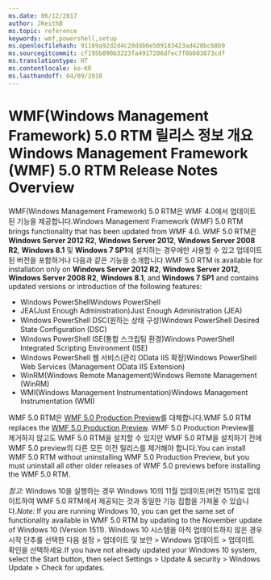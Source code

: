 ```yaml
---
ms.date: 06/12/2017
author: JKeithB
ms.topic: reference
keywords: wmf,powershell,setup
ms.openlocfilehash: 91169a92d2d4c20ddb6e509183423ad428bc68b9
ms.sourcegitcommit: cf195b090b3223fa4917206dfec7f0b603873cdf
ms.translationtype: HT
ms.contentlocale: ko-KR
ms.lasthandoff: 04/09/2018
---
```

# <a name="windows-management-framework-wmf-50-rtm-release-notes-overview"></a><span data-ttu-id="a6dd3-102">WMF(Windows Management Framework) 5.0 RTM 릴리스 정보 개요</span><span class="sxs-lookup"><span data-stu-id="a6dd3-102">Windows Management Framework (WMF) 5.0 RTM Release Notes Overview</span></span>

<span data-ttu-id="a6dd3-103">WMF(Windows Management Framework) 5.0 RTM은 WMF 4.0에서 업데이트된 기능을 제공합니다.</span><span class="sxs-lookup"><span data-stu-id="a6dd3-103">Windows Management Framework (WMF) 5.0 RTM brings functionality that has been updated from WMF 4.0.</span></span> <span data-ttu-id="a6dd3-104">WMF 5.0 RTM은 **Windows Server 2012 R2**, **Windows Server 2012**, **Windows Server 2008 R2**, **Windows 8.1** 및 **Windows 7 SP1**에 설치하는 경우에만 사용할 수 있고 업데이트된 버전을 포함하거나 다음과 같은 기능을 소개합니다.</span><span class="sxs-lookup"><span data-stu-id="a6dd3-104">WMF 5.0 RTM is available for installation only on **Windows Server 2012 R2**, **Windows Server 2012**, **Windows Server 2008 R2**, **Windows 8.1**, and **Windows 7 SP1** and contains updated versions or introduction of the following features:</span></span>

- <span data-ttu-id="a6dd3-105">Windows PowerShell</span><span class="sxs-lookup"><span data-stu-id="a6dd3-105">Windows PowerShell</span></span>
- <span data-ttu-id="a6dd3-106">JEA(Just Enough Administration)</span><span class="sxs-lookup"><span data-stu-id="a6dd3-106">Just Enough Administration (JEA)</span></span>
- <span data-ttu-id="a6dd3-107">Windows PowerShell DSC(원하는 상태 구성)</span><span class="sxs-lookup"><span data-stu-id="a6dd3-107">Windows PowerShell Desired State Configuration (DSC)</span></span>
- <span data-ttu-id="a6dd3-108">Windows PowerShell ISE(통합 스크립팅 환경)</span><span class="sxs-lookup"><span data-stu-id="a6dd3-108">Windows PowerShell Integrated Scripting Environment (ISE)</span></span>
- <span data-ttu-id="a6dd3-109">Windows PowerShell 웹 서비스(관리 OData IIS 확장)</span><span class="sxs-lookup"><span data-stu-id="a6dd3-109">Windows PowerShell Web Services (Management OData IIS Extension)</span></span>
- <span data-ttu-id="a6dd3-110">WinRM(Windows Remote Management)</span><span class="sxs-lookup"><span data-stu-id="a6dd3-110">Windows Remote Management (WinRM)</span></span>
- <span data-ttu-id="a6dd3-111">WMI(Windows Management Instrumentation)</span><span class="sxs-lookup"><span data-stu-id="a6dd3-111">Windows Management Instrumentation (WMI)</span></span>

<span data-ttu-id="a6dd3-112">WMF 5.0 RTM은 [WMF 5.0 Production Preview](http://blogs.msdn.com/b/powershell/archive/2015/08/31/windows-management-framework-5-0-production-preview-is-now-available.aspx)를 대체합니다.</span><span class="sxs-lookup"><span data-stu-id="a6dd3-112">WMF 5.0 RTM replaces the [WMF 5.0 Production Preview](http://blogs.msdn.com/b/powershell/archive/2015/08/31/windows-management-framework-5-0-production-preview-is-now-available.aspx).</span></span> <span data-ttu-id="a6dd3-113">WMF 5.0 Production Preview를 제거하지 않고도 WMF 5.0 RTM을 설치할 수 있지만 WMF 5.0 RTM을 설치하기 전에 WMF 5.0 preview의 다른 모든 이전 릴리스를 제거해야 합니다.</span><span class="sxs-lookup"><span data-stu-id="a6dd3-113">You can install WMF 5.0 RTM without uninstalling WMF 5.0 Production Preview, but you must uninstall all other older releases of WMF 5.0 previews before installing the WMF 5.0 RTM.</span></span>

<span data-ttu-id="a6dd3-114">*참고:* Windows 10을 실행하는 경우 Windows 10의 11월 업데이트(버전 1511)로 업데이트하여 WMF 5.0 RTM에서 제공되는 것과 동일한 기능 집합을 가져올 수 있습니다.</span><span class="sxs-lookup"><span data-stu-id="a6dd3-114">*Note:* If you are running Windows 10, you can get the same set of functionality available in WMF 5.0 RTM by updating to the November update of Windows 10 (Version 1511).</span></span> <span data-ttu-id="a6dd3-115">Windows 10 시스템을 아직 업데이트하지 않은 경우 시작 단추를 선택한 다음 설정 > 업데이트 및 보안 > Windows 업데이트 > 업데이트 확인을 선택하세요.</span><span class="sxs-lookup"><span data-stu-id="a6dd3-115">If you have not already updated your Windows 10 system, select the Start button, then select Settings > Update & security > Windows Update > Check for updates.</span></span>